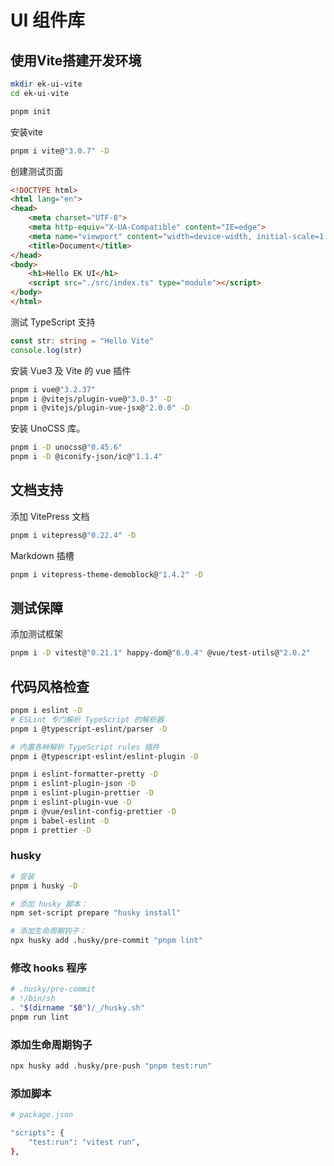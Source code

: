 # UI 组件库

## 使用Vite搭建开发环境
```bash
mkdir ek-ui-vite
cd ek-ui-vite

pnpm init
```

安装vite
```bash
pnpm i vite@"3.0.7" -D
```

创建测试页面
```html
<!DOCTYPE html>
<html lang="en">
<head>
    <meta charset="UTF-8">
    <meta http-equiv="X-UA-Compatible" content="IE=edge">
    <meta name="viewport" content="width=device-width, initial-scale=1.0">
    <title>Document</title>
</head>
<body>
    <h1>Hello EK UI</h1>
    <script src="./src/index.ts" type="module"></script>
</body>
</html>
```

测试 TypeScript 支持
```typescript
const str: string = "Hello Vite"
console.log(str)
```

安装 Vue3 及 Vite 的 vue 插件
```bash
pnpm i vue@"3.2.37"
pnpm i @vitejs/plugin-vue@"3.0.3" -D
pnpm i @vitejs/plugin-vue-jsx@"2.0.0" -D
```

安装 UnoCSS 库。
```bash
pnpm i -D unocss@"0.45.6"
pnpm i -D @iconify-json/ic@"1.1.4"
```


## 文档支持

添加 VitePress 文档
```bash
pnpm i vitepress@"0.22.4" -D
```

Markdown 插槽
```bash
pnpm i vitepress-theme-demoblock@"1.4.2" -D
```


## 测试保障

添加测试框架
```bash
pnpm i -D vitest@"0.21.1" happy-dom@"6.0.4" @vue/test-utils@"2.0.2"
```


## 代码风格检查
```bash
pnpm i eslint -D
# ESLint 专门解析 TypeScript 的解析器
pnpm i @typescript-eslint/parser -D

# 内置各种解析 TypeScript rules 插件
pnpm i @typescript-eslint/eslint-plugin -D

pnpm i eslint-formatter-pretty -D
pnpm i eslint-plugin-json -D
pnpm i eslint-plugin-prettier -D
pnpm i eslint-plugin-vue -D
pnpm i @vue/eslint-config-prettier -D
pnpm i babel-eslint -D
pnpm i prettier -D

```

### husky
```bash
# 安装
pnpm i husky -D

# 添加 husky 脚本：
npm set-script prepare "husky install"

# 添加生命周期钩子：
npx husky add .husky/pre-commit "pnpm lint"
```
### 修改 hooks 程序
```bash
# .husky/pre-commit
# !/bin/sh
. "$(dirname "$0")/_/husky.sh"
pnpm run lint
```

### 添加生命周期钩子
```bash
npx husky add .husky/pre-push "pnpm test:run"
```

### 添加脚本
```bash
# package.json

"scripts": {
    "test:run": "vitest run",
},

```



























